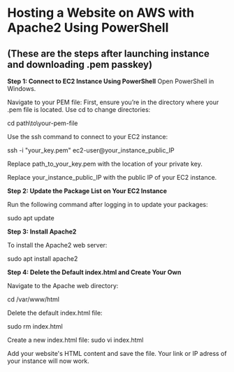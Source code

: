 # Hosting a Website on AWS with Apache2 Using PowerShell
 ## (These are the steps after launching instance and downloading .pem passkey)

**Step 1: Connect to EC2 Instance Using PowerShell**
 Open PowerShell in Windows.
 
 Navigate to your PEM file: First, ensure you’re in the directory where your .pem file is located. Use cd to change directories:
 
 cd path\to\your-pem-file

Use the ssh command to connect to your EC2 instance:

ssh -i "your_key.pem" ec2-user@your_instance_public_IP

Replace path_to_your_key.pem with the location of your private key.

Replace your_instance_public_IP with the public IP of your EC2 instance.


**Step 2: Update the Package List on Your EC2 Instance**

Run the following command after logging in to update your packages:

sudo apt update


**Step 3: Install Apache2**

 To install the Apache2 web server:
 
 sudo apt install apache2
 

**Step 4: Delete the Default index.html and Create Your Own**

 Navigate to the Apache web directory:
 
 cd /var/www/html
 

Delete the default index.html file:

sudo rm index.html


Create a new index.html file:
sudo vi index.html

Add your website's HTML content and save the file.
Your link or IP adress of your instance will now work.
